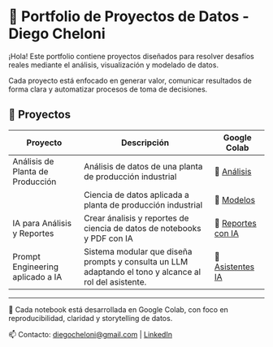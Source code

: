 # 🧠 Portfolio de Proyectos de Datos - Diego Cheloni

¡Hola! Este portfolio contiene proyectos diseñados para resolver desafíos reales mediante el análisis, visualización y modelado de datos. 

Cada proyecto está enfocado en generar valor, comunicar resultados de forma clara y automatizar procesos de toma de decisiones.

## 📁 Proyectos

| Proyecto                        | Descripción                                                                 | Google Colab |
|--------------------------------|-----------------------------------------------------------------------------|--------------|
| Análisis de Planta de Producción | Análisis de datos de una planta de producción industrial                   | 🔗 [Análisis](https://colab.research.google.com/drive/1RPbONx10-G5MbQBjkdpjGTzvUrj-3iBv?usp=drive_link) |
|                                  | Ciencia de datos aplicada a planta de producción industrial                | 🔗 [Modelos](https://colab.research.google.com/drive/186IKwWqMGA7pCbReH6u5HnjaKk7YgmZO?usp=drive_link) | 
| IA para Análisis y Reportes      | Crear ánalisis y reportes de ciencia de datos de notebooks y PDF con IA    | 🔗 [Reportes con IA](https://colab.research.google.com/drive/1Qy9Yn6_V09p53u6SXhCgwyF9G96YBB8U?usp=drive_link) | 
| Prompt Engineering aplicado a IA | Sistema modular que diseña prompts y consulta un LLM adaptando el tono y alcance al rol del asistente. | 🔗 [Asistentes IA](https://colab.research.google.com/drive/1carwlZ8U0qAunazqu0E4T0MM6Q0ur73W?usp=sharing) | 

---

🧪 Cada notebook está desarrollada en Google Colab, con foco en reproducibilidad, claridad y storytelling de datos.

📫 Contacto: diegocheloni@gmail.com | [LinkedIn](https://linkedin.com/in/diegocheloni)


